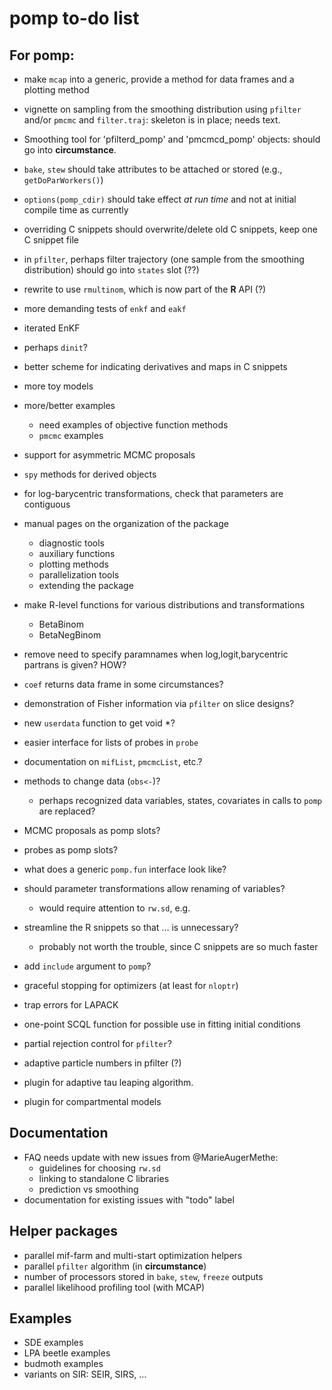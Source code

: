 # pomp to-do list

## For pomp:

- make `mcap` into a generic, provide a method for data frames and a plotting method
- vignette on sampling from the smoothing distribution using `pfilter` and/or `pmcmc` and `filter.traj`:
  skeleton is in place; needs text.
- Smoothing tool for 'pfilterd_pomp' and 'pmcmcd_pomp' objects: should go into **circumstance**.
- `bake`, `stew` should take attributes to be attached or stored (e.g., `getDoParWorkers()`)
- `options(pomp_cdir)` should take effect *at run time* and not at initial compile time as currently
- overriding C snippets should overwrite/delete old C snippets, keep one C snippet file

- in `pfilter`, perhaps filter trajectory (one sample from the smoothing distribution) should go into `states` slot (??)

- rewrite to use `rmultinom`, which is now part of the **R** API (?)

- more demanding tests of `enkf` and `eakf`
- iterated EnKF
- perhaps `dinit`?
- better scheme for indicating derivatives and maps in C snippets
- more toy models
- more/better examples
	- need examples of objective function methods
	- `pmcmc` examples

- support for asymmetric MCMC proposals
- `spy` methods for derived objects
- for log-barycentric transformations, check that parameters are contiguous
- manual pages on the organization of the package
    - diagnostic tools
    - auxiliary functions
    - plotting methods
    - parallelization tools
    - extending the package
- make R-level functions for various distributions and transformations
	- BetaBinom
	- BetaNegBinom
- remove need to specify paramnames when log,logit,barycentric partrans is given? HOW?

- `coef` returns data frame in some circumstances?
- demonstration of Fisher information via `pfilter` on slice designs?
- new `userdata` function to get void *?

- easier interface for lists of probes in `probe`
- documentation on `mifList`, `pmcmcList`, etc.?
- methods to change data (`obs<-`)?
	- perhaps recognized data variables, states, covariates in calls to `pomp` are replaced?
- MCMC proposals as pomp slots?
- probes as pomp slots?
- what does a generic `pomp.fun` interface look like?

- should parameter transformations allow renaming of variables?
	- would require attention to `rw.sd`, e.g.

- streamline the R snippets so that ... is unnecessary?
	- probably not worth the trouble, since C snippets are so much faster
- add `include` argument to `pomp`?
- graceful stopping for optimizers (at least for `nloptr`)
- trap errors for LAPACK

- one-point SCQL function for possible use in fitting initial conditions
- partial rejection control for `pfilter`?
- adaptive particle numbers in pfilter (?)

- plugin for adaptive tau leaping algorithm.
- plugin for compartmental models

## Documentation

- FAQ needs update with new issues from @MarieAugerMethe:
	- guidelines for choosing `rw.sd`
	- linking to standalone C libraries
	- prediction vs smoothing 
- documentation for existing issues with "todo" label

## Helper packages

- parallel mif-farm and multi-start optimization helpers
- parallel `pfilter` algorithm (in **circumstance**)
- number of processors stored in `bake`, `stew`, `freeze` outputs
- parallel likelihood profiling tool (with MCAP)

## Examples

- SDE examples
- LPA beetle examples
- budmoth examples
- variants on SIR: SEIR, SIRS, ...
